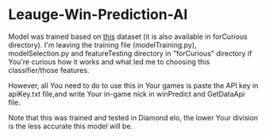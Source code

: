 # Leauge-Win-Prediction-AI

Model was trained based on [this](https://www.kaggle.com/bobbyscience/league-of-legends-diamond-ranked-games-10-min) dataset (it is also available in forCurious directory). I'm leaving the training file (modelTraining.py), modelSelection.py and featureTesting directory in "forCurious" directory if You're curious how it works and what led me to choosing this classifier/those features.

However, all You need to do to use this in Your games is paste the API key in apiKey.txt file,and write Your in-game nick in winPredict and GetDataApi file.

Note that this was trained and tested in Diamond elo, the lower Your division is the less accurate this model will be.

